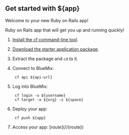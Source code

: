 Get started with ${app}
-----------------------------------
Welcome to your new Ruby on Rails app!

Ruby on Rails app that will get you up and running quickly!

1. [Install the cf command-line tool](${doc-url}/redirect.jsp?name=cf-instructions).
2. [Download the starter application package](${ace-url}/rest/apps/${app-guid}/starter-download).
3. Extract the package and `cd` to it.
4. Connect to BlueMix:

		cf api ${api-url}

5. Log into BlueMix:

		cf login -u ${username}
		cf target -o ${org} -s ${space}
		
6. Deploy your app:

		cf push ${app}

7. Access your app: [${route}](//${route})
